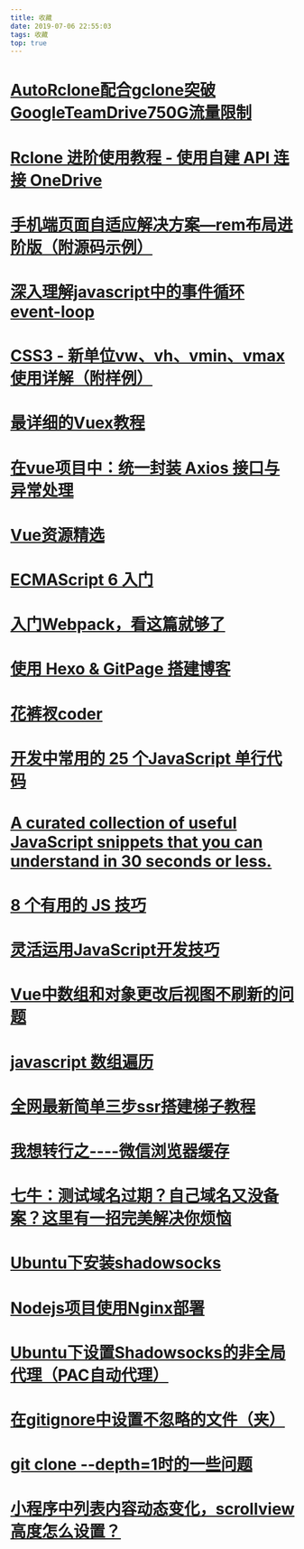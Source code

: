 ```yaml
---
title: 收藏
date: 2019-07-06 22:55:03
tags: 收藏
top: true
---
```


# [AutoRclone配合gclone突破GoogleTeamDrive750G流量限制](https://www.uud.me/qiwenzalun/autorclone-gclone.html)

# [Rclone 进阶使用教程 - 使用自建 API 连接 OneDrive](https://p3terx.com/archives/rclone-connect-onedrive-with-selfbuilt-api.html)

# [手机端页面自适应解决方案—rem布局进阶版（附源码示例）](https://www.jianshu.com/p/985d26b40199)

# [深入理解javascript中的事件循环event-loop](https://www.cnblogs.com/xiaohuochai/p/8527618.html)

# [CSS3 - 新单位vw、vh、vmin、vmax使用详解（附样例）](http://www.hangge.com/blog/cache/detail_1715.html)

# [最详细的Vuex教程](https://blog.csdn.net/h5_queenstyle12/article/details/75386359)

<!--more-->

# [在vue项目中：统一封装 Axios 接口与异常处理](https://blog.csdn.net/qq_40128367/article/details/82735310)

# [Vue资源精选](http://vue.awesometiny.com/)

# [ECMAScript 6 入门](http://es6.ruanyifeng.com/#docs/let)


# [入门Webpack，看这篇就够了](https://www.jianshu.com/p/42e11515c10f)



# [使用 Hexo & GitPage 搭建博客](https://www.yuque.com/skyrin/coding/tm8yf5)



# [花裤衩coder](https://www.jianshu.com/u/7cd975786ccd)


# [开发中常用的 25 个JavaScript 单行代码](https://juejin.im/post/5d01bd04f265da1b7a4b6e03)


# [A curated collection of useful JavaScript snippets that you can understand in 30 seconds or less.](https://30secondsofcode.org/)


# [8 个有用的 JS 技巧](https://juejin.im/post/5d1a9d195188251c03259348#heading-7)

# [灵活运用JavaScript开发技巧](https://juejin.im/post/5cc7afdde51d456e671c7e48#heading-8)



# [Vue中数组和对象更改后视图不刷新的问题](https://blog.csdn.net/zifeiyu130/article/details/78950244)


# [javascript 数组遍历](https://www.cnblogs.com/yizhilin/p/7344675.html)


# [全网最新简单三步ssr搭建梯子教程](http://www.frogjun.com/fq-a/)


# [我想转行之----微信浏览器缓存](https://www.jianshu.com/p/cce9511c0914)

# [七牛：测试域名过期？自己域名又没备案？这里有一招完美解决你烦恼](https://blog.csdn.net/qinglianchen0851/article/details/84257005)

# [Ubuntu下安装shadowsocks](https://onlycaptain.github.io/2018/08/19/Ubuntu%E4%B8%8B%E5%AE%89%E8%A3%85shadowsocks/)

# [Nodejs项目使用Nginx部署](https://blog.csdn.net/gaomengwang/article/details/79707113)
# [Ubuntu下设置Shadowsocks的非全局代理（PAC自动代理）](http://xiezhongzhao.top/2017/12/18/Ubuntu%E4%B8%8B%E8%AE%BE%E7%BD%AEShadowsocks%E7%9A%84%E9%9D%9E%E5%85%A8%E5%B1%80%E4%BB%A3%E7%90%86(PAC%E8%87%AA%E5%8A%A8%E4%BB%A3%E7%90%86)/)

# [在gitignore中设置不忽略的文件（夹）](https://blog.csdn.net/CalShell/article/details/52670175)

# [git clone --depth=1时的一些问题](https://www.jianshu.com/p/1031dd2a6c3a)

# [小程序中列表内容动态变化，scrollview高度怎么设置？](https://www.zhihu.com/question/55474137)